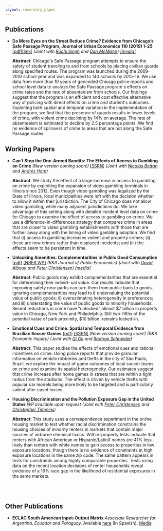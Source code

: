 ```yaml
---
layout: secondary_pages
---
```


## Publications

* **Do More Eyes on the Street Reduce Crime? Evidence from Chicago’s Safe Passage Program, Journal of Urban Economics 110 (2019) 1–25** [[pdf]](/assets/Safe_Passage_JUE.pdf)[[link]](https://www.sciencedirect.com/science/article/pii/S0094119019300014)
	*(Joint with [Ruchi Singh](http://www.ruchisingh.net/) and [Dan McMillen](https://sites.google.com/site/danielpmcmillen/home))* *[[media]](https://n.pr/2kZ9HDh)*

	**Abstract**:
   Chicago's Safe Passage program attempts to ensure the safety of student traveling to and from schools by placing civilian guards along specified routes. The program was launched during the 2009-2010 school year and was expanded to 140 schools by 2015-16. We use data from more than 10 years of geocoded Chicago police reports and school level data to analyze the Safe Passage program's effects on crime rates and the rate of absenteeism from schools. Our findings suggest that the program is an efficient and cost effective alternative way of policing with direct effects on crime and student's outcomes. Exploiting both spatial and temporal variation in the implementation of the program, we find that the presence of guards results in lower levels of crime, with violent crime declining by 14% on average. The rate of absenteeism is estimated to decline by 2.5 percentage points. We find no evidence of spillovers of crime to areas that are not along the Safe Passage routes.


## Working Papers

* **Can’t Stop the One-Armed Bandits: The Effects of Access to Gambling on Crime** *(New version coming soon!)* [[SSRN]](https://ssrn.com/abstract=3020332)
	*(Joint with [Nicolas Bottan](https://www.nicolasbottan.com/) and [Andrés Ham](https://https://andresham.com/))*
	
	**Abstract**:
	We study the effect of a large increase in access to gambling on crime by exploiting the expansion of video gambling terminals in Illinois since 2012. Even though video gambling was legalized by the State of Illinois, local municipalities were left with the decision whether to allow it within their jurisdiction. The City of Chicago does not allow video gambling, while many adjacent jurisdictions do. We take advantage of this setting along with detailed incident level data on crime for Chicago to examine the effect of access to gambling on crime. We use a difference-in-differences strategy that compares crime in areas that are closer to video gambling establishments with those that are further away along with the timing of video gambling adoption. We find that (i) access to gambling increases violent and property crimes; (ii) these are new crimes rather than displaced incidents; and (iii) the effects seem to be persistent in time.





* **Unlocking Amenities: Complementarities in Public Good Consumption** [[pdf]](/assets/Unlocking_Amenities.pdf) [[NBER WP]](https://www.nber.org/papers/w25107) *(R&R Journal of Public Economics)* 
	*(Joint with [David Albouy](http://davidalbouy.net/) and [Peter Christensen](http://www.peterchristensen.net/))* *[[media]](https://nyti.ms/2ztMhZZ)*
	
	**Abstract**:
	Public goods may exhibit complementarities that are essential for determining their individ- ual value. Our results indicate that improving safety near parks can turn them from public bads to goods. Ignoring complementarities may lead to i) undervaluing the potential value of public goods; ii) overestimating heterogeneity in preferences; and iii) understating the value of public goods to minority households. Recent reductions in crime have “unlocked” almost $7 billion in property value in Chicago, New York and Philadelphia. Still two-fifths of the potential value of park proximity, $10 billion, remains locked-in.


* **Emotional Cues and Crime: Spatial and Temporal Evidence from Brazilian Soccer Games**  [[pdf]](/assets/Soccer_Robbery.pdf) [[SSRN]](https://papers.ssrn.com/sol3/papers.cfm?abstract_id=3289286) *(New version coming soon!)* *(R&R Economic Inquiry)* 
	*(Joint with [Qi Ge](https://qi-ge.weebly.com/) and [Rodrigo Schneider](https://sites.google.com/view/rodrigoaraujoschneider))*

	**Abstract**:
	This paper studies the effects of emotional cues and rational incentives on crime. Using police reports that provide granular information on vehicle robberies and thefts in the city of São Paulo, Brazil, we explore the impact of game outcomes of local soccer teams on crime and examine its spatial heterogeneity. Our estimates suggest that crime increase after home games in streets that are within a tight radius from the stadiums. The effect is driven by vehicle thefts with popular car models being more likely to be targeted and is particularly salient after upset losses.


* **Housing Discrimination and the Pollution Exposure Gap in the United States** *WP available upon request*
	*(Joint with [Peter Christensen](http://www.peterchristensen.net/) and [Christopher Timmins](https://sites.duke.edu/christophertimmins/))*

	**Abstract**:
	This study uses a correspondence experiment in the online housing market to test whether racial discrimination constrains the housing choices of minority renters in markets that contain major sources of airborne chemical toxics.  Within-property tests indicate that renters with African American or Hispanic/LatinX names are 41% less likely than renters with white names to gain access to properties in low exposure locations, though there is no evidence of constraints at high exposure locations in the same zip code.  The same pattern appears in tests for constraints among highly comparable properties.  Tests using data on the recent location decisions of renter households reveal evidence of a 16% race gap in the likelihood of residential exposures in the same markets.
<br>



<br>

## Other Publications

* **ECLAC South American Input-Output Matrix** *Associate Researcher for Argentina, Ecuador and Paraguay.* Available [here](http://www.cepal.org/es/publicaciones/40271-la-matriz-insumo-producto-america-sur-principales-supuestos-consideraciones) (In Spanish). [Media](http://www.cepal.org/es/notas/la-cepal-ipea-publican-la-matriz-insumo-producto-america-sur) 

